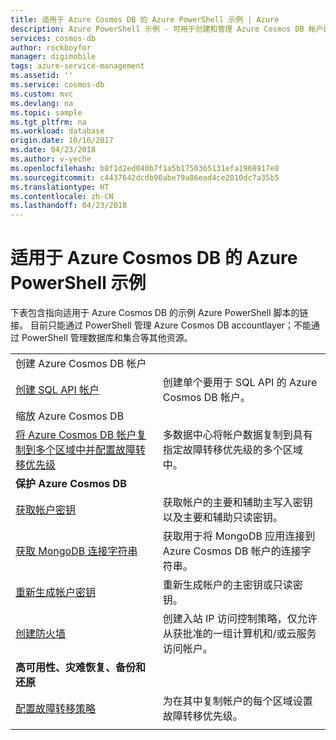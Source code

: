 ```yaml
---
title: 适用于 Azure Cosmos DB 的 Azure PowerShell 示例 | Azure
description: Azure PowerShell 示例 - 可用于创建和管理 Azure Cosmos DB 帐户的脚本。
services: cosmos-db
author: rockboyfor
manager: digimobile
tags: azure-service-management
ms.assetid: ''
ms.service: cosmos-db
ms.custom: mvc
ms.devlang: na
ms.topic: sample
ms.tgt_pltfrm: na
ms.workload: database
origin.date: 10/16/2017
ms.date: 04/23/2018
ms.author: v-yeche
ms.openlocfilehash: b8f1d2ed040b7f1a5b1750365131efa1968917e8
ms.sourcegitcommit: c4437642dcdb90abe79a86ead4ce2010dc7a35b5
ms.translationtype: HT
ms.contentlocale: zh-CN
ms.lasthandoff: 04/23/2018
---
```

# <a name="azure-powershell-samples-for-azure-cosmos-db"></a>适用于 Azure Cosmos DB 的 Azure PowerShell 示例

下表包含指向适用于 Azure Cosmos DB 的示例 Azure PowerShell 脚本的链接。 目前只能通过 PowerShell 管理 Azure Cosmos DB accountlayer；不能通过 PowerShell 管理数据库和集合等其他资源。

| |  |
|---|---|
|创建 Azure Cosmos DB 帐户||
|[创建 SQL API 帐户](scripts/create-database-account-powershell.md)| 创建单个要用于 SQL API 的 Azure Cosmos DB 帐户。 |
|缩放 Azure Cosmos DB||
|[将 Azure Cosmos DB 帐户复制到多个区域中并配置故障转移优先级](scripts/scale-multiregion-powershell.md)|多数据中心将帐户数据复制到具有指定故障转移优先级的多个区域中。|
|**保护 Azure Cosmos DB**||
| [获取帐户密钥](scripts/secure-get-account-key-powershell.md) | 获取帐户的主要和辅助主写入密钥以及主要和辅助只读密钥。|
| [获取 MongoDB 连接字符串](scripts/secure-mongo-connection-string-powershell.md) | 获取用于将 MongoDB 应用连接到 Azure Cosmos DB 帐户的连接字符串。|
|[重新生成帐户密钥](scripts/secure-regenerate-key-powershell.md)|重新生成帐户的主密钥或只读密钥。|
|[创建防火墙](scripts/create-firewall-powershell.md)| 创建入站 IP 访问控制策略，仅允许从获批准的一组计算机和/或云服务访问帐户。|
|**高可用性、灾难恢复、备份和还原**||
|[配置故障转移策略](scripts/ha-failover-policy-powershell.md)|为在其中复制帐户的每个区域设置故障转移优先级。|
|||
<!-- Notice: 全球范围 to 多个数据中心范围 [将 Azure Cosmos DB 帐户复制到多个区域中并配置故障转移优先级] -->

<!--Not Available for external TOC file ?toc=%2fpowershell%2fmodule%2ftoc.json -->
<!--Update_Description: wording update -->